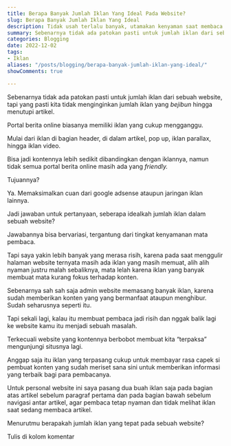 ```yaml
---
title: Berapa Banyak Jumlah Iklan Yang Ideal Pada Website?
slug: Berapa Banyak Jumlah Iklan Yang Ideal
description: Tidak usah terlalu banyak, utamakan kenyaman saat membaca tulisanmu
summary: Sebenarnya tidak ada patokan pasti untuk jumlah iklan dari sebuah website, tapi tentunya kita tidak menginginkan jumlah iklan yang terlalu banyak bahkan hingga menutupi artikel. Utamakan konten!
categories: Blogging
date: 2022-12-02
tags:
- Iklan
aliases: "/posts/blogging/berapa-banyak-jumlah-iklan-yang-ideal/"
showComments: true

---
```

Sebenarnya tidak ada patokan pasti untuk jumlah iklan dari sebuah website, tapi yang pasti kita tidak menginginkan jumlah iklan yang _bejibun_ hingga menutupi artikel.

Portal berita online biasanya memiliki iklan yang cukup mengganggu.

Mulai dari iklan di bagian header, di dalam artikel, pop up, iklan parallax, hingga iklan video.

Bisa jadi kontennya lebih sedikit dibandingkan dengan iklannya, namun tidak semua portal berita online masih ada yang _friendly._

Tujuannya?

Ya. Memaksimalkan cuan dari google adsense ataupun jaringan iklan lainnya.

Jadi jawaban untuk pertanyaan, seberapa idealkah jumlah iklan dalam sebuah website?

Jawabannya bisa bervariasi, tergantung dari tingkat kenyamanan mata pembaca.

<div>
<script async src="https://pagead2.googlesyndication.com/pagead/js/adsbygoogle.js?client=ca-pub-1028861450285140"
     crossorigin="anonymous"></script>
<!-- Iklan horizontal -->
<ins class="adsbygoogle"
     style="display:block"
     data-ad-client="ca-pub-1028861450285140"
     data-ad-slot="1294831496"
     data-ad-format="auto"
     data-full-width-responsive="true"></ins>
<script>
     (adsbygoogle = window.adsbygoogle || []).push({});
</script>
</div>

Tapi saya yakin lebih banyak yang merasa risih, karena pada saat menggulir halaman website ternyata masih ada iklan yang masih memuat, alih alih nyaman justru malah sebaliknya, mata lelah karena iklan yang banyak membuat mata kurang fokus terhadap konten.

Sebenarnya sah sah saja admin website memasang banyak iklan, karena sudah memberikan konten yang yang bermanfaat ataupun menghibur. Sudah seharusnya seperti itu.

Tapi sekali lagi, kalau itu membuat pembaca jadi risih dan nggak balik lagi ke website kamu itu menjadi sebuah masalah.

Terkecuali website yang kontennya berbobot membuat kita “terpaksa” mengunjungi situsnya lagi.

Anggap saja itu iklan yang terpasang cukup untuk membayar rasa capek si pembuat konten yang sudah meriset sana sini untuk memberikan informasi yang terbaik bagi para pembacanya.

Untuk personal website ini saya pasang dua buah iklan saja pada bagian atas artikel sebelum paragraf pertama dan pada bagian bawah sebelum navigasi antar artikel, agar pembaca tetap nyaman dan tidak melihat iklan saat sedang membaca artikel.

Menurutmu berapakah jumlah iklan yang tepat pada sebuah website?

Tulis di kolom komentar
<div>
<script async src="https://pagead2.googlesyndication.com/pagead/js/adsbygoogle.js?client=ca-pub-1028861450285140"
     crossorigin="anonymous"></script>
<!-- Iklan horizontal -->
<ins class="adsbygoogle"
     style="display:block"
     data-ad-client="ca-pub-1028861450285140"
     data-ad-slot="1294831496"
     data-ad-format="auto"
     data-full-width-responsive="true"></ins>
<script>
     (adsbygoogle = window.adsbygoogle || []).push({});
</script>
</div>